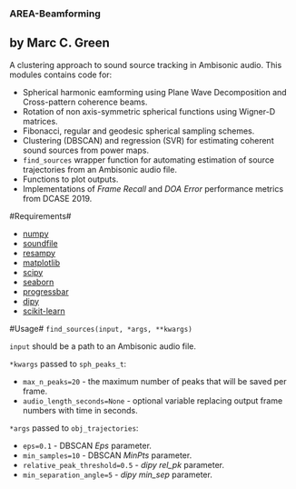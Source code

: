 ### AREA-Beamforming ###

## by Marc C. Green ##

A clustering approach to sound source tracking in Ambisonic audio. This modules contains code for:

* Spherical harmonic eamforming using Plane Wave Decomposition and Cross-pattern coherence beams.
* Rotation of non axis-symmetric spherical functions using Wigner-D matrices.
* Fibonacci, regular and geodesic spherical sampling schemes.
* Clustering (DBSCAN) and regression (SVR) for estimating coherent sound sources from power maps.
* `find_sources` wrapper function for automating estimation of source trajectories from an Ambisonic audio file.
* Functions to plot outputs.
* Implementations of _Frame Recall_ and _DOA Error_ performance metrics from DCASE 2019.

#Requirements#
* [numpy](http://www.numpy.org/)
* [soundfile](https://pysoundfile.readthedocs.io/en/0.9.0/)
* [resampy](https://github.com/bmcfee/resampy)
* [matplotlib](https://matplotlib.org/)
* [scipy](https://www.scipy.org/)
* [seaborn](https://seaborn.pydata.org/)
* [progressbar](https://pypi.python.org/pypi/progressbar2)
* [dipy](https://dipy.org/)
* [scikit-learn](http://scikit-learn.org/stable/)

#Usage#
`find_sources(input, *args, **kwargs)`

`input` should be a path to an Ambisonic audio file.

`*kwargs` passed to `sph_peaks_t`:
- `max_n_peaks=20` - the maximum number of peaks that will be saved per frame.
- `audio_length_seconds=None` - optional variable replacing output frame numbers with time in seconds.

`*args` passed to `obj_trajectories`:
- `eps=0.1` - DBSCAN _Eps_ parameter.
- `min_samples=10` - DBSCAN _MinPts_ parameter.
- `relative_peak_threshold=0.5` - _dipy rel\_pk_ parameter.
- `min_separation_angle=5` - _dipy min\_sep_ parameter.
